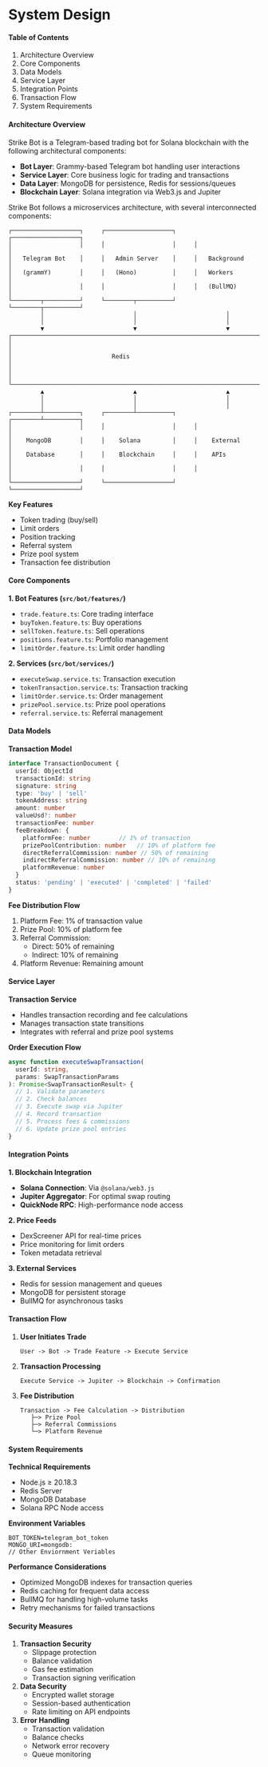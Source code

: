 # System Design

#### Table of Contents

1. Architecture Overview
2. Core Components
3. Data Models
4. Service Layer
5. Integration Points
6. Transaction Flow
7. System Requirements

#### Architecture Overview

Strike Bot is a Telegram-based trading bot for Solana blockchain with the following architectural components:

* **Bot Layer**: Grammy-based Telegram bot handling user interactions
* **Service Layer**: Core business logic for trading and transactions
* **Data Layer**: MongoDB for persistence, Redis for sessions/queues
* **Blockchain Layer**: Solana integration via Web3.js and Jupiter

Strike Bot follows a microservices architecture, with several interconnected components:

```
┌───────────────────┐     ┌───────────────────┐     ┌───────────────────┐
│                   │     │                   │     │                   │
│   Telegram Bot    │     │   Admin Server    │     │   Background      │
│   (grammY)        │     │   (Hono)          │     │   Workers         │
│                   │     │                   │     │   (BullMQ)        │
└────────┬──────────┘     └────────┬──────────┘     └────────┬──────────┘
         │                         │                         │
         │                         │                         │
         ▼                         ▼                         ▼
┌────────────────────────────────────────────────────────────────────────┐
│                                                                        │
│                            Redis                                       │
│                                                                        │
└────────────────────────────────────────────────────────────────────────┘
         ▲                         ▲                         ▲
         │                         │                         │
         │                         │                         │
┌────────┴──────────┐     ┌────────┴──────────┐     ┌────────┴──────────┐
│                   │     │                   │     │                   │
│    MongoDB        │     │    Solana         │     │    External       │
│    Database       │     │    Blockchain     │     │    APIs           │
│                   │     │                   │     │                   │
└───────────────────┘     └───────────────────┘     └───────────────────┘
```

**Key Features**

* Token trading (buy/sell)
* Limit orders
* Position tracking
* Referral system
* Prize pool system
* Transaction fee distribution

#### Core Components

**1. Bot Features (`src/bot/features/`)**

* `trade.feature.ts`: Core trading interface
* `buyToken.feature.ts`: Buy operations
* `sellToken.feature.ts`: Sell operations
* `positions.feature.ts`: Portfolio management
* `limitOrder.feature.ts`: Limit order handling

**2. Services (`src/bot/services/`)**

* `executeSwap.service.ts`: Transaction execution
* `tokenTransaction.service.ts`: Transaction tracking
* `limitOrder.service.ts`: Order management
* `prizePool.service.ts`: Prize pool operations
* `referral.service.ts`: Referral management

#### Data Models

**Transaction Model**

```typescript
interface TransactionDocument {
  userId: ObjectId
  transactionId: string
  signature: string
  type: 'buy' | 'sell'
  tokenAddress: string
  amount: number
  valueUsd?: number
  transactionFee: number
  feeBreakdown: {
    platformFee: number        // 1% of transaction
    prizePoolContribution: number   // 10% of platform fee
    directReferralCommission: number // 50% of remaining
    indirectReferralCommission: number // 10% of remaining
    platformRevenue: number
  }
  status: 'pending' | 'executed' | 'completed' | 'failed'
}
```

**Fee Distribution Flow**

1. Platform Fee: 1% of transaction value
2. Prize Pool: 10% of platform fee
3. Referral Commission:
   * Direct: 50% of remaining
   * Indirect: 10% of remaining
4. Platform Revenue: Remaining amount

#### Service Layer

**Transaction Service**

* Handles transaction recording and fee calculations
* Manages transaction state transitions
* Integrates with referral and prize pool systems

**Order Execution Flow**

```typescript
async function executeSwapTransaction(
  userId: string,
  params: SwapTransactionParams
): Promise<SwapTransactionResult> {
  // 1. Validate parameters
  // 2. Check balances
  // 3. Execute swap via Jupiter
  // 4. Record transaction
  // 5. Process fees & commissions
  // 6. Update prize pool entries
}
```

#### Integration Points

**1. Blockchain Integration**

* **Solana Connection**: Via `@solana/web3.js`
* **Jupiter Aggregator**: For optimal swap routing
* **QuickNode RPC**: High-performance node access

**2. Price Feeds**

* DexScreener API for real-time prices
* Price monitoring for limit orders
* Token metadata retrieval

**3. External Services**

* Redis for session management and queues
* MongoDB for persistent storage
* BullMQ for asynchronous tasks

#### Transaction Flow

1.  **User Initiates Trade**

    ```
    User -> Bot -> Trade Feature -> Execute Service
    ```
2.  **Transaction Processing**

    ```
    Execute Service -> Jupiter -> Blockchain -> Confirmation
    ```
3.  **Fee Distribution**

    ```
    Transaction -> Fee Calculation -> Distribution
       ├─> Prize Pool
       ├─> Referral Commissions
       └─> Platform Revenue
    ```

#### System Requirements

**Technical Requirements**

* Node.js ≥ 20.18.3
* Redis Server
* MongoDB Database
* Solana RPC Node access

**Environment Variables**

```env
BOT_TOKEN=telegram_bot_token
MONGO_URI=mongodb:
// Other Enviornment Veriables
```

**Performance Considerations**

* Optimized MongoDB indexes for transaction queries
* Redis caching for frequent data access
* BullMQ for handling high-volume tasks
* Retry mechanisms for failed transactions

#### Security Measures

1. **Transaction Security**
   * Slippage protection
   * Balance validation
   * Gas fee estimation
   * Transaction signing verification
2. **Data Security**
   * Encrypted wallet storage
   * Session-based authentication
   * Rate limiting on API endpoints
3. **Error Handling**
   * Transaction validation
   * Balance checks
   * Network error recovery
   * Queue monitoring
